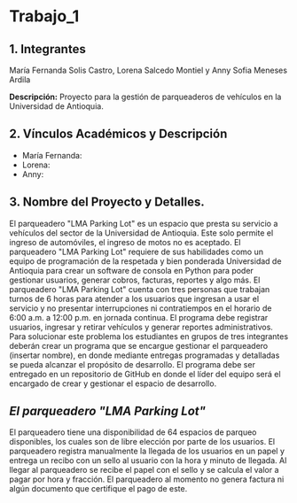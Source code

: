 # Trabajo_1
## 1. Integrantes
María Fernanda Solis Castro, Lorena Salcedo Montiel y Anny Sofia Meneses Ardila

**Descripción:** Proyecto para la gestión de parqueaderos de vehículos en la Universidad de Antioquia.
## 2. Vínculos Académicos y Descripción
- María Fernanda:
- Lorena:
- Anny:

## 3. Nombre del Proyecto y Detalles. 
El parqueadero "LMA Parking Lot" es un espacio que presta su servicio a vehículos del sector de la Universidad de Antioquia. Este solo permite el ingreso de automóviles, el ingreso de motos no es aceptado. El parqueadero "LMA Parking Lot" requiere de sus habilidades como un equipo de programación de la respetada y bien ponderada Universidad de Antioquia para crear un software de consola en Python para poder gestionar usuarios, generar cobros, facturas, reportes y algo más. 
El parqueadero "LMA Parking Lot" cuenta con tres personas que trabajan turnos de 6 horas para atender a los usuarios que ingresan a usar el servicio y no presentar interrupciones ni contratiempos en el horario de 6:00 a.m. a 12:00 p.m. en jornada continua. El programa debe registrar usuarios, ingresar y retirar vehículos y generar reportes administrativos. 
Para solucionar este problema los estudiantes en grupos de tres integrantes deberán crear un programa que se encargue gestionar el parqueadero (insertar nombre), en donde mediante entregas programadas y detalladas se pueda alcanzar el propósito de desarrollo. El programa debe ser entregado en un repositorio de GitHub en donde el líder del equipo será el encargado de crear y gestionar el espacio de desarrollo. 

## *El parqueadero "LMA Parking Lot"*
El parqueadero tiene una disponibilidad de 64 espacios de parqueo disponibles, los cuales son de libre elección por parte de los usuarios. El parqueadero registra manualmente la llegada de los usuarios en un papel y entrega un recibo con un sello al usuario con la hora y minuto de llegada. Al llegar al parqueadero se recibe el papel con el sello y se calcula el valor a pagar por hora y fracción. El parqueadero al momento no genera factura ni algún documento que certifique el pago de este.

